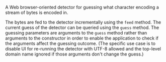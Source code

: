 A Web browser-oriented detector for guessing what character
encoding a stream of bytes is encoded in.

The bytes are fed to the detector incrementally using the `feed`
method. The current guess of the detector can be queried using
the `guess` method. The guessing parameters are arguments to the
`guess` method rather than arguments to the constructor in order
to enable the application to check if the arguments affect the
guessing outcome. (The specific use case is to disable UI for
re-running the detector with UTF-8 allowed and the top-level
domain name ignored if those arguments don't change the guess.)

